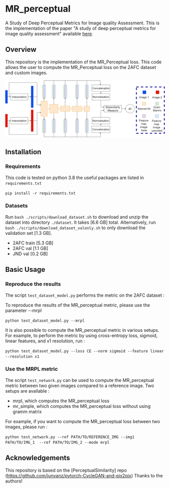 # MR_perceptual
A Study of Deep Perceptual Metrics for Image quality Assessment. This is the implementation of the paper "A study of deep perceptual metrics for image quality assessment" available [here](https://arxiv.org/pdf/2202.08692.pdf).

## Overview

This repository is the implementation of the MR_Perceptual loss. This code allows the user to compute the MR_Perceptual loss on the 2AFC dataset and custom images. 

![Alt text](imgs/schema.png?raw=true "Title")

## Installation

### Requirements

This code is tested on python 3.8 the useful packages are listed in `requirements.txt`

`pip install -r requirements.txt`

### Datasets

Run `bash ./scripts/download_dataset.sh` to download and unzip the dataset into directory `./dataset`. It takes [6.6 GB] total. Alternatively, run `bash ./scripts/download_dataset_valonly.sh` to only download the validation set [1.3 GB].
- 2AFC train [5.3 GB]
- 2AFC val [1.1 GB]
- JND val [0.2 GB]  

## Basic Usage 

### Reproduce the results

The script `test_dataset_model.py` performs the metric on the 2AFC dataset :

To reproduce the results of the MR_perceptual metric, please use the parameter --mrpl

`python test_dataset_model.py --mrpl`

It is also possible to compute the MR_perceptual metric in various setups. For example, to perform the metric by using cross-entropy loss, sigmoid, linear features, and x1 resolution, run :

`python test_dataset_model.py --loss CE --norm sigmoid --feature linear --resolution x1`

### Use the MRPL metric

The script `test_network.py` can be used to compute the MR_perceptual metric between two given images compared to a reference image. Two setups are available :
- mrpl, which computes the MR_perceptual loss
- mr_simple, which computes the MR_perceptual loss without using gramm matrix

For example, if you want to compute the MR_perceptual loss between two images, please run :

`python test_network.py --ref PATH/TO/REFERENCE_IMG --img1 PATH/TO/IMG_1  --ref PATH/TO/IMG_2 --mode mrpl`

## Acknowledgements

This repository is based on the [PerceptualSimilarity] repo (https://github.com/junyanz/pytorch-CycleGAN-and-pix2pix) Thanks to the authors! 

